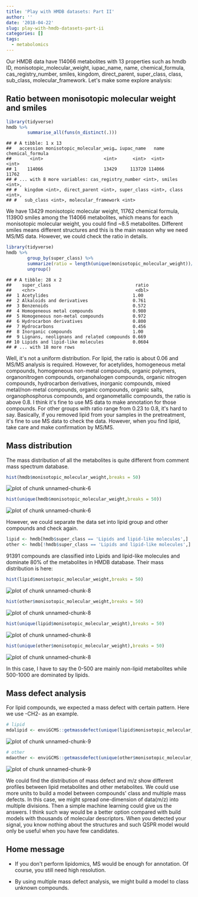 ```yaml
---
title: 'Play with HMDB datasets: Part II'
author: ''
date: '2018-04-22'
slug: play-with-hmdb-datasets-part-ii
categories: []
tags:
  - metabolomics
---
```


Our HMDB data have 114066 metabolites with 13 properties such as hmdb ID, monisotopic_molecular_weight, iupac_name, name, chemical_formula, cas_registry_number, smiles, kingdom, direct_parent, super_class, class, sub_class, molecular_framework. Let's make some explore analysis:

## Ratio between monisotopic molecular weight and smiles


```r
library(tidyverse)
hmdb %>%
        summarise_all(funs(n_distinct(.)))
```

```
## # A tibble: 1 x 13
##   accession monisotopic_molecular_weig… iupac_name   name chemical_formula
##       <int>                       <int>      <int>  <int>            <int>
## 1    114066                       13429     113720 114066            11762
## # ... with 8 more variables: cas_registry_number <int>, smiles <int>,
## #   kingdom <int>, direct_parent <int>, super_class <int>, class <int>,
## #   sub_class <int>, molecular_framework <int>
```

We have 13429 monisotopic molecular weight, 11762 chemical formula, 113900 smiles among the 114066 metabolites, which means for each monisotopic molecular weight, you could find ~8.5 metabolites. Different smiles means different structures and this is the main reason why we need MS/MS data. However, we could check the ratio in details.


```r
library(tidyverse)
hmdb %>%
        group_by(super_class) %>%
        summarize(ratio = length(unique(monisotopic_molecular_weight))/length(unique(smiles))) %>%
        ungroup()
```

```
## # A tibble: 28 x 2
##    super_class                                ratio
##    <chr>                                      <dbl>
##  1 Acetylides                                1.00  
##  2 Alkaloids and derivatives                 0.761 
##  3 Benzenoids                                0.572 
##  4 Homogeneous metal compounds               0.980 
##  5 Homogeneous non-metal compounds           0.972 
##  6 Hydrocarbon derivatives                   0.800 
##  7 Hydrocarbons                              0.456 
##  8 Inorganic compounds                       1.00  
##  9 Lignans, neolignans and related compounds 0.669 
## 10 Lipids and lipid-like molecules           0.0604
## # ... with 18 more rows
```

Well, it's not a uniform distribution. For lipid, the ratio is about 0.06 and MS/MS analysis is required. However, for acetylides, homogeneous metal compounds, homogeneous non-metal compounds, organic polymers, organonitrogen compounds, organohalogen compounds, organic nitrogen compounds, hydrocarbon derivatives, inorganic compounds, mixed metal/non-metal compounds, organic compounds, organic salts, organophosphorus compounds, and organometallic compounds, the ratio is above 0.8. I think it's fine to use MS data to make annotation for those compounds. For other groups with ratio range from 0.23 to 0.8, it's hard to say. Basically, if you removed lipid from your samples in the pretreatment, it's fine to use MS data to check the data. However, when you find lipid, take care and make confirmation by MS/MS.

## Mass distribution

The mass distribution of all the metabolites is quite different from comment mass spectrum database. 


```r
hist(hmdb$monisotopic_molecular_weight,breaks = 50)
```

![plot of chunk unnamed-chunk-6](https://yufree.cn/images/unnamed-chunk-6-1.png)

```r
hist(unique(hmdb$monisotopic_molecular_weight,breaks = 50))
```

![plot of chunk unnamed-chunk-6](https://yufree.cn/images/unnamed-chunk-6-2.png)

However, we could separate the data set into lipid group and other compounds and check again.


```r
lipid <- hmdb[hmdb$super_class == 'Lipids and lipid-like molecules',]
other <- hmdb[!hmdb$super_class == 'Lipids and lipid-like molecules',]
```

91391 compounds are classified into Lipids and lipid-like molecules and dominate 80% of the metabolites in HMDB database. Their mass distribution is here:


```r
hist(lipid$monisotopic_molecular_weight,breaks = 50)
```

![plot of chunk unnamed-chunk-8](https://yufree.cn/images/unnamed-chunk-8-1.png)

```r
hist(other$monisotopic_molecular_weight,breaks = 50)
```

![plot of chunk unnamed-chunk-8](https://yufree.cn/images/unnamed-chunk-8-2.png)

```r
hist(unique(lipid$monisotopic_molecular_weight),breaks = 50)
```

![plot of chunk unnamed-chunk-8](https://yufree.cn/images/unnamed-chunk-8-3.png)

```r
hist(unique(other$monisotopic_molecular_weight),breaks = 50)
```

![plot of chunk unnamed-chunk-8](https://yufree.cn/images/unnamed-chunk-8-4.png)

In this case, I have to say the 0-500 are mainly non-lipid metabolites while 500-1000 are dominated by lipids.

## Mass defect analysis

For lipid compounds, we expected a mass defect with certain pattern. Here we use -CH2- as an example.


```r
# lipid
mdalipid <- enviGCMS::getmassdefect(unique(lipid$monisotopic_molecular_weight)[unique(lipid$monisotopic_molecular_weight)<1000],0.9988)
```

![plot of chunk unnamed-chunk-9](https://yufree.cn/images/unnamed-chunk-9-1.png)

```r
# other
mdaother <- enviGCMS::getmassdefect(unique(other$monisotopic_molecular_weight)[unique(other$monisotopic_molecular_weight)<1000],0.9988)
```

![plot of chunk unnamed-chunk-9](https://yufree.cn/images/unnamed-chunk-9-2.png)

We could find the distribution of mass defect and m/z show different profiles between lipid metabolites and other metabolites. We could use more units to build a model between compounds' class and multiple mass defects. In this case, we might spread one-dimension of data(m/z) into multiple divisions. Then a simple machine learning could give us the answers. I think such way would be a better option compared with build models with thousands of molecular descriptors. When you detected your signal, you know nothing about the structures and such QSPR model would only be useful when you have few candidates.

## Home message

- If you don't perform lipidomics, MS would be enough for annotation. Of course, you still need high resolution.

- By using multiple mass defect analysis, we might build a model to class unknown compounds.
